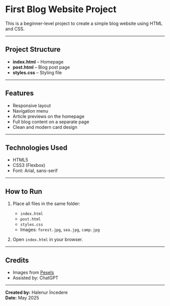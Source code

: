 # First Blog Website Project

This is a beginner-level project to create a simple blog website using HTML and CSS.

---

## Project Structure

- **index.html** – Homepage
- **post.html** – Blog post page
- **styles.css** – Styling file

---

## Features

- Responsive layout
- Navigation menu
- Article previews on the homepage
- Full blog content on a separate page
- Clean and modern card design

---

## Technologies Used

- HTML5
- CSS3 (Flexbox)
- Font: Arial, sans-serif

---

## How to Run

1. Place all files in the same folder:
   - `index.html`
   - `post.html`
   - `styles.css`
   - Images: `forest.jpg`, `sea.jpg`, `camp.jpg`

2. Open `index.html` in your browser.

---

## Credits

- Images from [Pexels](https://pexels.com/)
- Assisted by: ChatGPT

---

**Created by:** Halenur İncedere  
**Date:** May 2025
